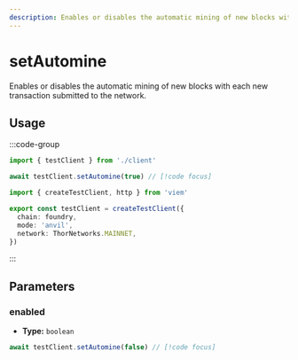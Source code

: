```yaml
---
description: Enables or disables the automatic mining of new blocks with each new transaction submitted to the network.
---
```


# setAutomine

Enables or disables the automatic mining of new blocks with each new transaction submitted to the network.

## Usage

:::code-group

```ts [example.ts]
import { testClient } from './client'

await testClient.setAutomine(true) // [!code focus]
```

```ts [client.ts]
import { createTestClient, http } from 'viem'

export const testClient = createTestClient({
  chain: foundry,
  mode: 'anvil',
  network: ThorNetworks.MAINNET, 
})
```

:::

## Parameters

### enabled

- **Type:** `boolean`

```ts
await testClient.setAutomine(false) // [!code focus]
```